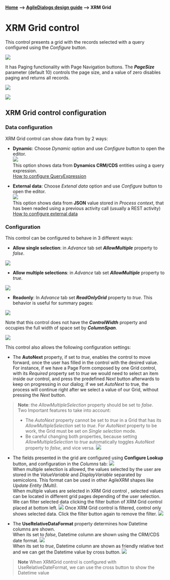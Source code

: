 __[Home](/) --> [AgileDialogs design guide](/guides/AgileDialogs-DesignGuide.md) --> XRM Grid__

# XRM Grid control

This control presents a grid with the records selected with a query configured
using the *Configure* button.

![](../media/AgileDialogsDesignGuide/XRMGridControl_01.png)

It has Paging functionality with Page Navigation buttons. The ***PageSize***
parameter (default 10) controls the page size, and a value of zero disables
paging and returns all records.

![](../media/AgileDialogsDesignGuide/XRMGridControl_02.png)



![](../media/AgileDialogsDesignGuide/XRMGridControl_03.png)

## XRM Grid control configuration
### Data configuration

XRM Grid control can show data from by 2 ways:

- **Dynamic**: Choose *Dynamic* option and use *Configure* button to open the editor. 
<br>![](../media/AgileDialogsDesignGuide/XRMGridControl_03_01.png)
<br>This option shows data from **Dynamics CRM/CDS** entities using a query expression.
<br>[How to configure QueryExpression](../../ref/common/QueryExpression.md)
<!--[How to configure QueryExpression](../../guides/common/PopulatingCombo.md)-->
- **External data**: Choose *Extenal data* option and use *Configure* button to open the editor.
<br>![](../media/AgileDialogsDesignGuide/XRMGridControl_03_02.png)
<br>This option shows data from **JSON** value stored in *Process context*, that has been readed using a previous activity call (usually a REST activity)
<br>[How to configure external data](../../ref/common/ExternalData.md)



### Configuration
This control can be configured to behave in 3 different ways:

-   **Allow single selection**: in *Advance* tab set ***AllowMultiple*** property to
    *false*.

![](../media/AgileDialogsDesignGuide/XRMGridControl_04.png)

-   **Allow multiple selections**: in *Advance* tab set ***AllowMultiple*** property
    to *true*.

![](../media/AgileDialogsDesignGuide/XRMGridControl_05.png)

-   **Readonly**: In *Advance* tab set ***ReadOnlyGrid*** property to *true*. This
    behavior is useful for summary pages:

![](../media/AgileDialogsDesignGuide/XRMGridControl_06.png)

Note that this control does not have the ***ControlWidth*** property and occupies
the full width of space set by ***ColumnSpan***.

![](../media/AgileDialogsDesignGuide/XRMGridControl_07.png)

This control also allows the following configuration settings:

- The **AutoNext** property, if set to *true*, enables the control to move
forward, once the user has filled in the control with the desired value.<br/>
For instance, if we have a Page Form composed by one Grid control, with its
*Required* property set to *true* we would need to select an item inside our
control, and press the predefined *Next* button afterwards to keep on
progressing in our dialog; if we set *AutoNext* to true, the process will
continue right after we select a value of our Grid, without pressing the *Next*
button.

> **Note**: the *AllowMultipleSelection* property should be set to *false*.
> <br>Two Important features to take into account:
>
> -   The *AutoNext* property cannot be set to *true* in a Grid that has its
    *AllowMultipleSelection* set to *true*. For *AutoNext* property to be work,
    the Grid must be set on *Single selection* mode.
> -   Be careful changing both properties, because setting
    *AllowMultipleSelection* to *true* automatically toggles *AutoNext* property
    to *false*, and vice versa.
    ![](../media/AgileDialogsDesignGuide/XRMGridControl_08.png)


- The fields presented in the grid are configured using **Configure Lookup** button,
and configuration in the *Columns* tab:
 ![](../media/AgileDialogsDesignGuide/XRMGridControl_09.png)<br>
When multiple selection is allowed, the values selected by the user are stored
in the *ValueVariable* and *DisplayVariable* separated by semicolons. This
format can be used in other AgileXRM shapes like *Update Entity (Multi)*.<br>
When multiple values are selected in XRM Grid control , selected values can be
located in different grid pages depending of the user selection. We can filter
selected data clicking the filter button of XRM Grid control placed at bottom
left.
![](../media/AgileDialogsDesignGuide/XRMGridControl_10.png)
Once XRM Grid control is filtered, control only shows selected data. Click the
filter button again to remove the filter.
![](../media/AgileDialogsDesignGuide/XRMGridControl_11.png)

- The **UseRelativeDataFormat** property determines how Datetime columns are shown.
<br>When its set to *false*, Datetime column are shown using the CRM/CDS date format.
![](../media/AgileDialogsDesignGuide/XRMGridControl_12.png)
<br>When its set to *true*, Datetime column are shown as friendly relative text and we can get the Datetime value by cross button.
![](../media/AgileDialogsDesignGuide/XRMGridControl_13.png)
> **Note** When XRMGrid control is configured with UseRelativeDateFormat, we can use the cross button to show the Datetime value